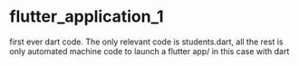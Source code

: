 # flutter_application_1

first ever dart code.
The only relevant code is students.dart, all the rest is only automated machine code to launch a flutter app/ in this case with dart
